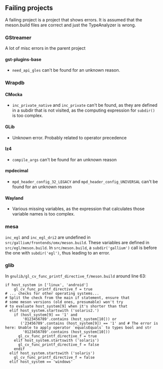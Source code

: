 ## Failing projects
A failing project is a project that shows errors. It is assumed that the meson.build files are correct and just the TypeAnalyzer
is wrong.

### GStreamer
A lot of misc errors in the parent project
#### gst-plugins-base
- `need_api_gles` can't be found for an unknown reason.

### Wrapdb
#### CMocka
- `inc_private_native` and `inc_private` can't be found, as they are defined in a subdir that is not visited, as the computing expression for `subdir()` is too complex.
#### GLib
- Unknown error. Probably related to operator precedence
#### lz4
- `compile_args` can't be found for an unknown reason
#### mpdecimal
- `mpd_header_config_32_LEGACY` and `mpd_header_config_UNIVERSAL` can't be found for an unknown reason
#### Wayland
- Various missing variables, as the expression that calculates those variable names is too complex.

### mesa
`inc_egl` and `inc_egl_dri2` are undefined in `src/gallium/frontends/omx/meson.build`. These variables are defined in `src/egl/meson.build`.
In `src/meson.build`, a `subdir('gallium')` call is before the one with `subdir('egl')`, thus leading to an error.
### glib
In `gnulib/gl_cv_func_printf_directive_f/meson.build` around line 63:
```
if host_system in ['linux', 'android']
    gl_cv_func_printf_directive_f = true
# ... checks for other operating systems...
# Split the check from the main if statement, ensure that
# some meson versions (old ones, presumable) won't try
# to evaluate host_system[9] when it's shorter than that
  elif host_system.startswith ('solaris2.')
    if (host_system[9] == '1' and
        '0123456789'.contains (host_system[10])) or
       ('23456789'.contains (host_system[9]) == '1' and # The error is here: Unable to apply operator `equalsEquals` to types bool and str
        '0123456789'.contains (host_system[10]))
      gl_cv_func_printf_directive_f = true
    elif host_system.startswith ('solaris')
      gl_cv_func_printf_directive_f = false
    endif
  elif host_system.startswith ('solaris')
    gl_cv_func_printf_directive_f = false
  elif host_system == 'windows'
```
